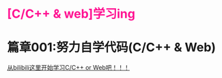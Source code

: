 <!DOCTEPY html>
<html>
	<head>
        <meta charset="utf-8" name="viewport" content="width=device-width, initial-scale=1.0">
        <h1 style="color:#FF1493">[C/C++ & web]学习ing<h1>
    </head>
    <body>
	<h1>篇章001:努力自学代码(C/C++ & Web)</h1>
        <a href="https://www.bilibili.com" target="_blank"> 从bilibili这里开始学习C/C++ or Web吧！！！</a>
    </body>
</html>
